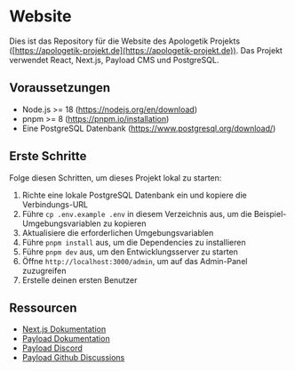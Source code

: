 # Website

Dies ist das Repository für die Website des Apologetik Projekts ([https://apologetik-projekt.de](https://apologetik-projekt.de)).
Das Projekt verwendet React, Next.js, Payload CMS und PostgreSQL.

## Voraussetzungen
- Node.js >= 18 (https://nodejs.org/en/download)
- pnpm >= 8 (https://pnpm.io/installation)
- Eine PostgreSQL Datenbank (https://www.postgresql.org/download/)

## Erste Schritte

Folge diesen Schritten, um dieses Projekt lokal zu starten:

1. Richte eine lokale PostgreSQL Datenbank ein und kopiere die Verbindungs-URL
2. Führe `cp .env.example .env` in diesem Verzeichnis aus, um die Beispiel-Umgebungsvariablen zu kopieren
3. Aktualisiere die erforderlichen Umgebungsvariablen
4. Führe `pnpm install` aus, um die Dependencies zu installieren
5. Führe `pnpm dev` aus, um den Entwicklungsserver zu starten
6. Öffne `http://localhost:3000/admin`, um auf das Admin-Panel zuzugreifen
7. Erstelle deinen ersten Benutzer


## Ressourcen
- [Next.js Dokumentation](https://nextjs.org/docs)
- [Payload Dokumentation](https://github.com/payloadcms/payload/discussions)
- [Payload Discord](https://discord.com/invite/payload)
- [Payload Github Discussions](https://github.com/payloadcms/payload/discussions)
